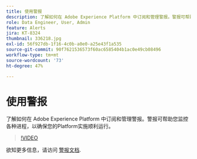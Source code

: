 ```yaml
---
title: 使用警报
description: 了解如何在 Adobe Experience Platform 中订阅和管理警报。警报可帮助您监控各种进程，以确保您的Platform实施顺利运行。
role: Data Engineer, User, Admin
feature: Alerts
jira: KT-8324
thumbnail: 336218.jpg
exl-id: 56f927db-1f16-4c0b-a0e0-a25e43f1a535
source-git-commit: 90f7621536573f60ac6585404b1ac0e49cb08496
workflow-type: tm+mt
source-wordcount: '73'
ht-degree: 47%

---
```


# 使用警报

了解如何在 Adobe Experience Platform 中订阅和管理警报。警报可帮助您监控各种进程，以确保您的Platform实施顺利运行。

>[!VIDEO](https://video.tv.adobe.com/v/336218?quality=12&learn=on)

欲知更多信息，请访问 [警报文档](https://experienceleague.adobe.com/docs/experience-platform/observability/alerts/overview.html?lang=zh-Hans).